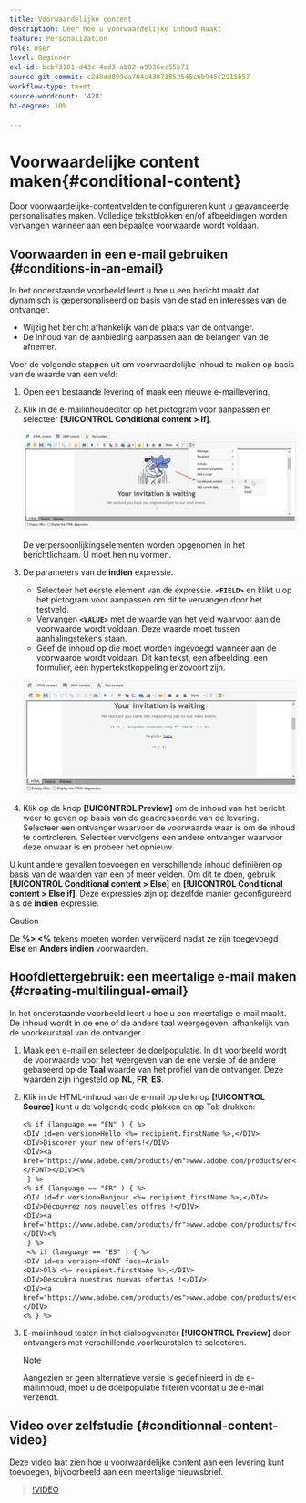 ```yaml
---
title: Voorwaardelijke content
description: Leer hoe u voorwaardelijke inhoud maakt
feature: Personalization
role: User
level: Beginner
exl-id: bcbf3101-d43c-4ed3-ab02-a9936ec55b71
source-git-commit: c248dd899ea704e43873652545c6b945c2915b57
workflow-type: tm+mt
source-wordcount: '428'
ht-degree: 10%

---
```


# Voorwaardelijke content maken{#conditional-content}

Door voorwaardelijke-contentvelden te configureren kunt u geavanceerde personalisaties maken. Volledige tekstblokken en/of afbeeldingen worden vervangen wanneer aan een bepaalde voorwaarde wordt voldaan.


## Voorwaarden in een e-mail gebruiken {#conditions-in-an-email}

In het onderstaande voorbeeld leert u hoe u een bericht maakt dat dynamisch is gepersonaliseerd op basis van de stad en interesses van de ontvanger.

* Wijzig het bericht afhankelijk van de plaats van de ontvanger.
* De inhoud van de aanbieding aanpassen aan de belangen van de afnemer.

Voer de volgende stappen uit om voorwaardelijke inhoud te maken op basis van de waarde van een veld:

1. Open een bestaande levering of maak een nieuwe e-maillevering.
1. Klik in de e-mailinhoudeditor op het pictogram voor aanpassen en selecteer **[!UICONTROL Conditional content > If]**.

   ![Een voorwaarde invoegen](assets/condition-insert.png)

   De verpersoonlijkingselementen worden opgenomen in het berichtlichaam. U moet hen nu vormen.

1. De parameters van de **indien** expressie.

   * Selecteer het eerste element van de expressie. **`<FIELD>`** en klikt u op het pictogram voor aanpassen om dit te vervangen door het testveld.
   * Vervangen **`<VALUE>`** met de waarde van het veld waarvoor aan de voorwaarde wordt voldaan. Deze waarde moet tussen aanhalingstekens staan.
   * Geef de inhoud op die moet worden ingevoegd wanneer aan de voorwaarde wordt voldaan. Dit kan tekst, een afbeelding, een formulier, een hypertekstkoppeling enzovoort zijn.

   ![Voorwaarde in een e-mail](assets/condition-in-email.png)

1. Klik op de knop **[!UICONTROL Preview]** om de inhoud van het bericht weer te geven op basis van de geadresseerde van de levering. Selecteer een ontvanger waarvoor de voorwaarde waar is om de inhoud te controleren. Selecteer vervolgens een andere ontvanger waarvoor deze onwaar is en probeer het opnieuw.

U kunt andere gevallen toevoegen en verschillende inhoud definiëren op basis van de waarden van een of meer velden. Om dit te doen, gebruik **[!UICONTROL Conditional content > Else]** en **[!UICONTROL Conditional content > Else if]**. Deze expressies zijn op dezelfde manier geconfigureerd als de **indien** expressie.

>[!CAUTION]
>
>De **%> &lt;%** tekens moeten worden verwijderd nadat ze zijn toegevoegd **Else** en **Anders indien** voorwaarden.


## Hoofdlettergebruik: een meertalige e-mail maken {#creating-multilingual-email}

In het onderstaande voorbeeld leert u hoe u een meertalige e-mail maakt. De inhoud wordt in de ene of de andere taal weergegeven, afhankelijk van de voorkeurstaal van de ontvanger.

1. Maak een e-mail en selecteer de doelpopulatie. In dit voorbeeld wordt de voorwaarde voor het weergeven van de ene versie of de andere gebaseerd op de **Taal** waarde van het profiel van de ontvanger. Deze waarden zijn ingesteld op **NL**, **FR**, **ES**.
1. Klik in de HTML-inhoud van de e-mail op de knop **[!UICONTROL Source]** kunt u de volgende code plakken en op Tab drukken:

   ```
   <% if (language == "EN" ) { %>
   <DIV id=en-version>Hello <%= recipient.firstName %>,</DIV>
   <DIV>Discover your new offers!</DIV>
   <DIV><a href="https://www.adobe.com/products/en">www.adobe.com/products/en</A></FONT></DIV><%
    } %>
   <% if (language == "FR" ) { %>
   <DIV id=fr-version>Bonjour <%= recipient.firstName %>,</DIV>
   <DIV>Découvrez nos nouvelles offres !</DIV>
   <DIV><a href="https://www.adobe.com/products/fr">www.adobe.com/products/fr</A></DIV><%
    } %>
    <% if (language == "ES" ) { %>
   <DIV id=es-version><FONT face=Arial>
   <DIV>Olà <%= recipient.firstName %>,</DIV>
   <DIV>Descubra nuestros nuevas ofertas !</DIV>
   <DIV><a href="https://www.adobe.com/products/es">www.adobe.com/products/es</A></DIV>
   <% } %>
   ```

1. E-mailinhoud testen in het dialoogvenster **[!UICONTROL Preview]** door ontvangers met verschillende voorkeurstalen te selecteren.

   >[!NOTE]
   >
   >Aangezien er geen alternatieve versie is gedefinieerd in de e-mailinhoud, moet u de doelpopulatie filteren voordat u de e-mail verzendt.

## Video over zelfstudie {#conditionnal-content-video}

Deze video laat zien hoe u voorwaardelijke content aan een levering kunt toevoegen, bijvoorbeeld aan een meertalige nieuwsbrief.

>[!VIDEO](https://video.tv.adobe.com/v/3426537?quality=12&captions=dut)
